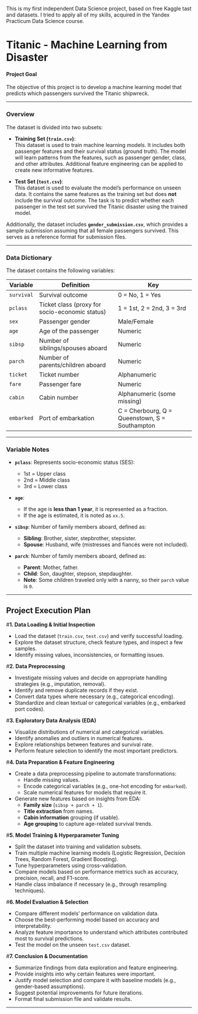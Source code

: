 This is my first independent Data Science project, based on free Kaggle tast and datasets.
I tried to apply all of my skills, acquired in the Yandex Practicum Data Science course.

# Titanic - Machine Learning from Disaster

#### **Project Goal**  
The objective of this project is to develop a machine learning model that predicts which passengers survived the Titanic shipwreck.

---

### **Overview**  
The dataset is divided into two subsets:  

- **Training Set (`train.csv`)**:  
  This dataset is used to train machine learning models. It includes both passenger features and their survival status (ground truth). The model will learn patterns from the features, such as passenger gender, class, and other attributes. Additional feature engineering can be applied to create new informative features.

- **Test Set (`test.csv`)**:  
  This dataset is used to evaluate the model’s performance on unseen data. It contains the same features as the training set but does **not** include the survival outcome. The task is to predict whether each passenger in the test set survived the Titanic disaster using the trained model.

Additionally, the dataset includes **`gender_submission.csv`**, which provides a sample submission assuming that all female passengers survived. This serves as a reference format for submission files.

---

### **Data Dictionary**  
The dataset contains the following variables:

| **Variable**  | **Definition**                                | **Key**                      |
|--------------|---------------------------------------------|-----------------------------|
| `survival`   | Survival outcome                           | 0 = No, 1 = Yes             |
| `pclass`     | Ticket class (proxy for socio-economic status) | 1 = 1st, 2 = 2nd, 3 = 3rd  |
| `sex`        | Passenger gender                           | Male/Female                 |
| `age`        | Age of the passenger                      | Numeric                     |
| `sibsp`      | Number of siblings/spouses aboard         | Numeric                     |
| `parch`      | Number of parents/children aboard        | Numeric                     |
| `ticket`     | Ticket number                            | Alphanumeric                 |
| `fare`       | Passenger fare                           | Numeric                      |
| `cabin`      | Cabin number                             | Alphanumeric (some missing)  |
| `embarked`   | Port of embarkation                      | C = Cherbourg, Q = Queenstown, S = Southampton |

---

### **Variable Notes**  
- **`pclass`**: Represents socio-economic status (SES):  
  - 1st = Upper class  
  - 2nd = Middle class  
  - 3rd = Lower class  

- **`age`**:  
  - If the age is **less than 1 year**, it is represented as a fraction.  
  - If the age is estimated, it is noted as `xx.5`.  

- **`sibsp`**: Number of family members aboard, defined as:  
  - **Sibling**: Brother, sister, stepbrother, stepsister.  
  - **Spouse**: Husband, wife (mistresses and fiancés were not included).  

- **`parch`**: Number of family members aboard, defined as:  
  - **Parent**: Mother, father.  
  - **Child**: Son, daughter, stepson, stepdaughter.  
  - **Note**: Some children traveled only with a nanny, so their `parch` value is `0`.  

---

## **Project Execution Plan**  

#**1. Data Loading & Initial Inspection**
   - Load the dataset (`train.csv`, `test.csv`) and verify successful loading.
   - Explore the dataset structure, check feature types, and inspect a few samples.
   - Identify missing values, inconsistencies, or formatting issues.

#**2. Data Preprocessing**
   - Investigate missing values and decide on appropriate handling strategies (e.g., imputation, removal).
   - Identify and remove duplicate records if they exist.
   - Convert data types where necessary (e.g., categorical encoding).
   - Standardize and clean textual or categorical variables (e.g., embarked port codes).

#**3. Exploratory Data Analysis (EDA)**
   - Visualize distributions of numerical and categorical variables.
   - Identify anomalies and outliers in numerical features.
   - Explore relationships between features and survival rate.
   - Perform feature selection to identify the most important predictors.

#**4. Data Preparation & Feature Engineering**
   - Create a data preprocessing pipeline to automate transformations:
     - Handle missing values.
     - Encode categorical variables (e.g., one-hot encoding for `embarked`).
     - Scale numerical features for models that require it.
   - Generate new features based on insights from EDA:
     - **Family size** (`sibsp + parch + 1`).
     - **Title extraction** from names.
     - **Cabin information** grouping (if usable).
     - **Age grouping** to capture age-related survival trends.

#**5. Model Training & Hyperparameter Tuning**
   - Split the dataset into training and validation subsets.
   - Train multiple machine learning models (Logistic Regression, Decision Trees, Random Forest, Gradient Boosting).
   - Tune hyperparameters using cross-validation.
   - Compare models based on performance metrics such as accuracy, precision, recall, and F1-score.
   - Handle class imbalance if necessary (e.g., through resampling techniques).

#**6. Model Evaluation & Selection**
   - Compare different models’ performance on validation data.
   - Choose the best-performing model based on accuracy and interpretability.
   - Analyze feature importance to understand which attributes contributed most to survival predictions.
   - Test the model on the unseen `test.csv` dataset.

#**7. Conclusion & Documentation**
   - Summarize findings from data exploration and feature engineering.
   - Provide insights into why certain features were important.
   - Justify model selection and compare it with baseline models (e.g., gender-based assumptions).
   - Suggest potential improvements for future iterations.
   - Format final submission file and validate results.

---